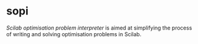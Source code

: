 # sopi

*Scilab optimisation problem interpreter* is aimed at simplifying the process of writing and solving optimisation problems in Scilab.
